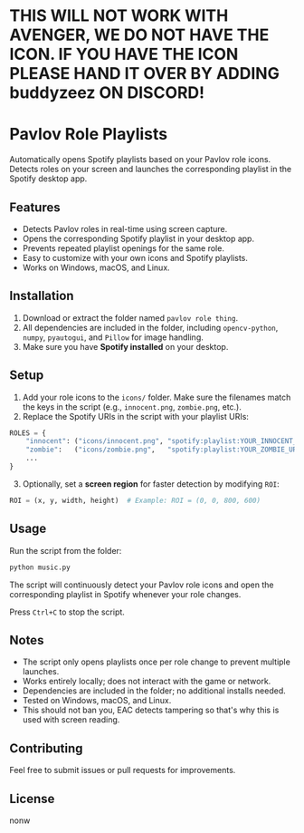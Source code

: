 # THIS WILL NOT WORK WITH AVENGER, WE DO NOT HAVE THE ICON. IF YOU HAVE THE ICON PLEASE HAND IT OVER BY ADDING buddyzeez ON DISCORD!



# Pavlov Role Playlists

Automatically opens Spotify playlists based on your Pavlov role icons. Detects roles on your screen and launches the corresponding playlist in the Spotify desktop app.

## Features

* Detects Pavlov roles in real-time using screen capture.
* Opens the corresponding Spotify playlist in your desktop app.
* Prevents repeated playlist openings for the same role.
* Easy to customize with your own icons and Spotify playlists.
* Works on Windows, macOS, and Linux.

## Installation

1. Download or extract the folder named `pavlov role thing`.
2. All dependencies are included in the folder, including `opencv-python`, `numpy`, `pyautogui`, and `Pillow` for image handling.
3. Make sure you have **Spotify installed** on your desktop.

## Setup

1. Add your role icons to the `icons/` folder. Make sure the filenames match the keys in the script (e.g., `innocent.png`, `zombie.png`, etc.).
2. Replace the Spotify URIs in the script with your playlist URIs:

```python
ROLES = {
    "innocent": ("icons/innocent.png", "spotify:playlist:YOUR_INNOCENT_URI"),
    "zombie":   ("icons/zombie.png",   "spotify:playlist:YOUR_ZOMBIE_URI"),
    ...
}
```

3. Optionally, set a **screen region** for faster detection by modifying `ROI`:

```python
ROI = (x, y, width, height)  # Example: ROI = (0, 0, 800, 600)
```

## Usage

Run the script from the folder:

```bash
python music.py
```

The script will continuously detect your Pavlov role icons and open the corresponding playlist in Spotify whenever your role changes.

Press `Ctrl+C` to stop the script.

## Notes

* The script only opens playlists once per role change to prevent multiple launches.
* Works entirely locally; does not interact with the game or network.
* Dependencies are included in the folder; no additional installs needed.
* Tested on Windows, macOS, and Linux.
* This should not ban you, EAC detects tampering so that's why this is used with screen reading.

## Contributing

Feel free to submit issues or pull requests for improvements.

## License

nonw
